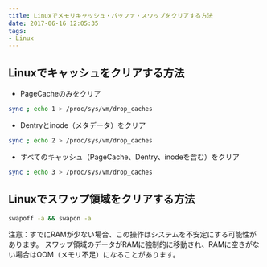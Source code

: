 ```yaml
---
title: Linuxでメモリキャッシュ・バッファ・スワップをクリアする方法
date: 2017-06-16 12:05:35
tags:
- Linux
---
```

## Linuxでキャッシュをクリアする方法

* PageCacheのみをクリア

```zsh
sync ; echo 1 > /proc/sys/vm/drop_caches
```

* Dentryとinode（メタデータ）をクリア

```zsh
sync ; echo 2 > /proc/sys/vm/drop_caches
```

* すべてのキャッシュ（PageCache、Dentry、inodeを含む）をクリア

```zsh
sync ; echo 3 > /proc/sys/vm/drop_caches
```

## Linuxでスワップ領域をクリアする方法

```zsh
swapoff -a && swapon -a
```

注意：すでにRAMが少ない場合、この操作はシステムを不安定にする可能性があります。
スワップ領域のデータがRAMに強制的に移動され、RAMに空きがない場合はOOM（メモリ不足）になることがあります。
